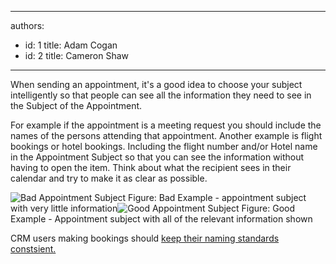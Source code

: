 

---
authors:
  - id: 1
    title: Adam Cogan
  - id: 2
    title: Cameron Shaw
---




<span class='intro'> <p>​When sending an appointment, it's a good idea to choose your subject intelligently so that people can see all the information they need to see in the Subject of the Appointment.</p><p>​​For example if the appointment is a meeting request you should include the names of the persons attending that appointment. Another example is flight bookings or hotel bookings. Including the flight number and/or Hotel name in the Appointment Subject so that you can see the information without having to open the item. Think about what the recipient sees in their calendar and try to make it as clear as possible.​</p> </span>

  
<img src="/Communication/RulesToBetterEmail/PublishingImages/ApptSubjectBad_small.jpg" alt="Bad Appointment Subject" class="ms-rteCustom-ImageArea" /> 
<span class="ms-rteCustom-FigureBad">Figure&#58;&#160;Bad Example - appointment subject with very little information</span><img src="/Communication/RulesToBetterEmail/PublishingImages/ApptSubjectGood_small.jpg" alt="Good Appointment Subject" class="ms-rteCustom-ImageArea" /> 
<span class="ms-rteCustom-FigureGood">Figure&#58;&#160;Good Example - Appointment subject with all of the relevant information shown</span> 
<p>CRM users making bookings should <a href="/Communication/RulesToBetterCRMForUsers/Pages/Scheduling-Do-you-have-a-consistent-naming-convention-for-your-bookings.aspx">keep their naming standards constsient.</a>​</p>


